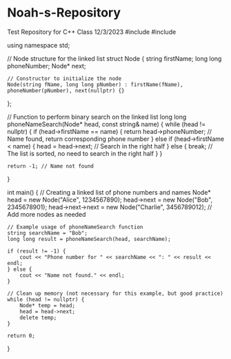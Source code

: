 # Noah-s-Repository
Test Repository for C++ Class 12/3/2023
#include <iostream>
#include <string>

using namespace std;

// Node structure for the linked list
struct Node {
    string firstName;
    long long phoneNumber;
    Node* next;
    
    // Constructor to initialize the node
    Node(string fName, long long pNumber) : firstName(fName), phoneNumber(pNumber), next(nullptr) {}
};

// Function to perform binary search on the linked list
long long phoneNameSearch(Node* head, const string& name) {
    while (head != nullptr) {
        if (head->firstName == name) {
            return head->phoneNumber; // Name found, return corresponding phone number
        } else if (head->firstName < name) {
            head = head->next; // Search in the right half
        } else {
            break; // The list is sorted, no need to search in the right half
        }
    }
    
    return -1; // Name not found
}

int main() {
    // Creating a linked list of phone numbers and names
    Node* head = new Node("Alice", 1234567890);
    head->next = new Node("Bob", 2345678901);
    head->next->next = new Node("Charlie", 3456789012);
    // Add more nodes as needed

    // Example usage of phoneNameSearch function
    string searchName = "Bob";
    long long result = phoneNameSearch(head, searchName);

    if (result != -1) {
        cout << "Phone number for " << searchName << ": " << result << endl;
    } else {
        cout << "Name not found." << endl;
    }

    // Clean up memory (not necessary for this example, but good practice)
    while (head != nullptr) {
        Node* temp = head;
        head = head->next;
        delete temp;
    }

    return 0;
}

